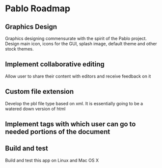 # Pablo Roadmap

## Graphics Design
Graphics designing commensurate with the spirit of the Pablo project. Design main icon, icons for the GUI,
splash image, default theme and other stock themes.

## Implement collaborative editing
Allow user to share their content with editors and receive feedback on it

## Custom file extension
Develop the pbl file type based on xml. It is essentially going to be a watered down version of html

## Implement tags with which user can go to needed portions of the document

## Build and test
Build and test this app on Linux and Mac OS X